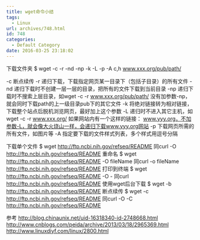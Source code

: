 ```yaml
---
title: wget命令小结
tags:
  - Linux
url: archives/748.html
id: 748
categories:
  - Default Category
date: 2016-03-25 23:18:02
---
```




下载文件夹
$ wget -c -r -nd -np -k -L -p -A c,h www.xxx.org/pub/path/

-c  断点续传
-r  递归下载，下载指定网页某一目录下（包括子目录）的所有文件
-nd 递归下载时不创建一层一层的目录，把所有的文件下载到当前目录
-np 递归下载时不搜索上层目录，如wget -c -r www.xxx.org/pub/path/
    没有加参数-np，就会同时下载path的上一级目录pub下的其它文件
-k  将绝对链接转为相对链接，下载整个站点后脱机浏览网页，最好加上这个参数
-L  递归时不进入其它主机，如wget -c -r www.xxx.org/ 如果网站内有一个这样的链接：
    www.yyy.org，不加参数-L，就会像大火烧山一样，会递归下载www.yyy.org网站
-p  下载网页所需的所有文件，如图片等
-A  指定要下载的文件样式列表，多个样式用逗号分隔
<!--more-->

下载单个文件
$ wget http://ftp.ncbi.nih.gov/refseq/README
同curl  -O  http://ftp.ncbi.nih.gov/refseq/README
重命名
$ wget http://ftp.ncbi.nih.gov/refseq/README -O fileName
同curl -o fileName http://ftp.ncbi.nih.gov/refseq/README 
打印到终端
$ wget http://ftp.ncbi.nih.gov/refseq/README -O -
同curl http://ftp.ncbi.nih.gov/refseq/README
使用wget后台下载
$ wget -b http://ftp.ncbi.nih.gov/refseq/README
断点续传
$ wget -c http://ftp.ncbi.nih.gov/refseq/README
同curl  -O -C http://ftp.ncbi.nih.gov/refseq/README

参考
http://blog.chinaunix.net/uid-16318340-id-2748668.html
http://www.cnblogs.com/peida/archive/2013/03/18/2965369.html
http://www.linuxdiyf.com/linux/2800.html